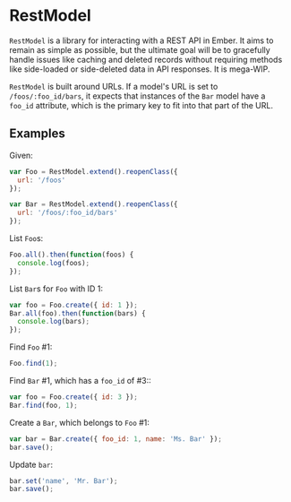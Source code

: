 # RestModel

`RestModel` is a library for interacting with a REST API in Ember. It aims to
remain as simple as possible, but the ultimate goal will be to gracefully
handle issues like caching and deleted records without requiring methods like
side-loaded or side-deleted data in API responses. It is mega-WIP.


`RestModel` is built around URLs. If a model's URL is set to `/foos/:foo_id/bars`,
it expects that instances of the `Bar` model have a `foo_id` attribute, which is
the primary key to fit into that part of the URL.

## Examples

Given:

```javascript
var Foo = RestModel.extend().reopenClass({
  url: '/foos'
});

var Bar = RestModel.extend().reopenClass({
  url: '/foos/:foo_id/bars'
});
```

List `Foo`s:

```javascript
Foo.all().then(function(foos) {
  console.log(foos);
});
```

List `Bar`s for `Foo` with ID 1:

```javascript
var foo = Foo.create({ id: 1 });
Bar.all(foo).then(function(bars) {
  console.log(bars);
});
```

Find `Foo` #1:

```javascript
Foo.find(1);
```

Find `Bar` #1, which has a `foo_id` of #3::

```javascript
var foo = Foo.create({ id: 3 });
Bar.find(foo, 1);
```

Create a `Bar`, which belongs to `Foo` #1:

```javascript
var bar = Bar.create({ foo_id: 1, name: 'Ms. Bar' });
bar.save();
```

Update `bar`:

```javascript
bar.set('name', 'Mr. Bar');
bar.save();
```
